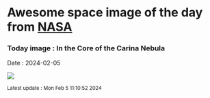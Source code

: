 
# Awesome space image of the day from [NASA](https://api.nasa.gov/)

### Today image : In the Core of the Carina Nebula
Date : 2024-02-05

![](https://apod.nasa.gov/apod/image/2402/Carina_Taylor_960.jpg)

<small>Latest update : Mon Feb  5 11:10:52 2024</small>
        